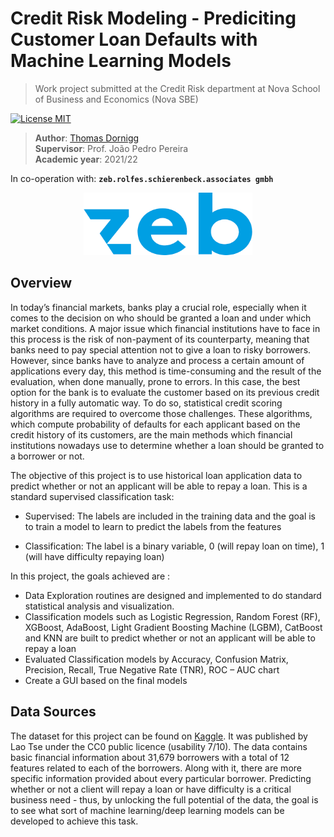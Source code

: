 Credit Risk Modeling - Prediciting Customer Loan Defaults with Machine Learning Models
======================================================

> Work project submitted at the Credit Risk department at Nova School of Business and Economics (Nova SBE)

[![License MIT](http://img.shields.io/badge/license-MIT-brightgreen.svg)](license.md)

> **Author**: [Thomas Dornigg](https://www.linkedin.com/in/thomas-dornigg/) <br>
> **Supervisor**: Prof. João Pedro Pereira <br>
> **Academic year**: 2021/22

In co-operation with: **`zeb.rolfes.schierenbeck.associates gmbh`**

<p align="center">
  <img width="270" height="100" src="https://github.com/ThomasD96/University_Repo/blob/master/Nova_SBE/Master_thesis/pictures/zeb_logo.png">
</p>



## Overview
In today’s financial markets, banks play a crucial role, especially when it comes to the decision on who should be granted a loan and under which market conditions. A major issue which financial institutions have to face in this process is the risk of non-payment of its counterparty, meaning that banks need to pay special attention not to give a loan to risky borrowers. However, since banks have to analyze and process a certain amount of applications every day, this method is time-consuming and the result of the evaluation, when done manually, prone to errors. In this case, the best option for the bank is to evaluate the customer based on its previous credit history in a fully automatic way. To do so, statistical credit scoring algorithms are required to overcome those challenges. These algorithms, which compute probability of defaults for each applicant based on the credit history of its customers, are the main methods which financial institutions nowadays use to determine whether a loan should be granted to a borrower or not.

The objective of this project is to use historical loan application data to predict whether or not an applicant will be able to repay a loan. This is a standard supervised classification task:

- Supervised: The labels are included in the training data and the goal is to train a model to learn to predict the labels from the features

- Classification: The label is a binary variable, 0 (will repay loan on time), 1 (will have difficulty repaying loan)

In this project, the goals achieved are :
- Data Exploration routines are designed and implemented to do standard statistical analysis and visualization.
- Classification models such as Logistic Regression, Random Forest (RF), XGBoost, AdaBoost, Light Gradient Boosting Machine (LGBM), CatBoost and KNN are built to predict whether or not an applicant will be able to repay a loan
- Evaluated Classification models by Accuracy, Confusion Matrix, Precision, Recall, True Negative Rate (TNR), ROC – AUC chart
- Create a GUI based on the final models 

## Data Sources
The dataset for this project can be found on [Kaggle](https://www.kaggle.com/laotse/credit-risk-dataset/tasks). It was published by Lao Tse under the CC0 public licence (usability 7/10). The data contains basic financial information about 31,679 borrowers with a total of 12 features related to each of the borrowers. Along with it, there are more specific information provided about every particular borrower. Predicting whether or not a client will repay a loan or have difficulty is a critical business need - thus,  by unlocking the full potential of the data, the goal is to see what sort of machine learning/deep learning models can be developed to achieve this task.
